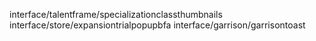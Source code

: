 interface/talentframe/specializationclassthumbnails
interface/store/expansiontrialpopupbfa
interface/garrison/garrisontoast